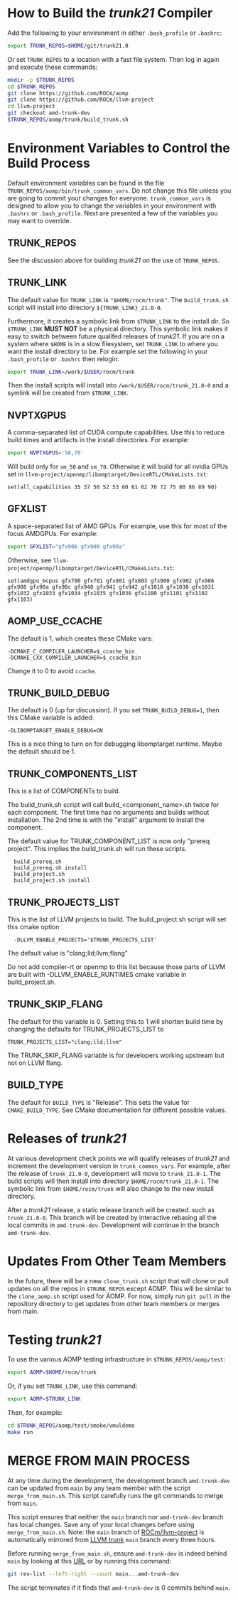 # How to Build the _trunk21_ Compiler

Add the following to your environment in either `.bash_profile` or `.bashrc`:

``` bash
export TRUNK_REPOS=$HOME/git/trunk21.0
```

Or set `TRUNK_REPOS` to a location with a fast file system. Then log in again
and execute these commands:

``` bash
mkdir -p $TRUNK_REPOS
cd $TRUNK_REPOS
git clone https://github.com/ROCm/aomp
git clone https://github.com/ROCm/llvm-project
cd llvm-project
git checkout amd-trunk-dev
$TRUNK_REPOS/aomp/trunk/build_trunk.sh 
```


# Environment Variables to Control the Build Process

Default environment variables can be found in the file
`TRUNK_REPOS/aomp/bin/trunk_common_vars`. Do not change this file unless you
are going to commit your changes for everyone. `trunk_common_vars` is designed
to allow you to change the variables in your environment with `.bashrc` or
`.bash_profile`. Next are presented a few of the variables you may want to
override.


## TRUNK_REPOS

See the discussion above for building _trunk21_ on the use of `TRUNK_REPOS`.


## TRUNK_LINK

The default value for `TRUNK_LINK` is `"$HOME/rocm/trunk"`. The `build_trunk.sh`
script will install into directory `${TRUNK_LINK}_21.0-0`.

Furthermore, it creates a symbolic link from `$TRUNK_LINK` to the install dir.
So `$TRUNK_LINK` **MUST NOT** be a physical directory. This symbolic link makes
it easy to switch between future qualifed releases of _trunk21_. If you are on a
system where `$HOME` is in a slow filesystem, set `TRUNK_LINK` to where you want
the install directory to be. For example set the following in your
`.bash_profile` or `.bashrc` then relogin:

``` bash
export TRUNK_LINK=/work/$USER/rocm/trunk
```

Then the install scripts will install into `/work/$USER/rocm/trunk_21.0-0` and
a symlink will be created from `$TRUNK_LINK`.


## NVPTXGPUS

A comma-separated list of CUDA compute capabilities. Use this to reduce build
times and artifacts in the install directories. For example:

``` bash
export NVPTXGPUS='50,70'
```

Will build only for `sm_50` and `sm_70`. Otherwise it will build for all nvidia
GPUs set in `llvm-project/openmp/libomptarget/DeviceRTL/CMakeLists.txt`:

```
set(all_capabilities 35 37 50 52 53 60 61 62 70 72 75 80 86 89 90)
```


## GFXLIST

A space-separated list of AMD GPUs. For example, use this for most of the focus
AMDGPUs. For example:

``` bash
export GFXLIST="gfx906 gfx908 gfx90a"
```

Otherwise, see `llvm-project/openmp/libomptarget/DeviceRTL/CMakeLists.txt`:

```
set(amdgpu_mcpus gfx700 gfx701 gfx801 gfx803 gfx900 gfx902 gfx906 gfx908 gfx90a gfx90c gfx940 gfx941 gfx942 gfx1010 gfx1030 gfx1031 gfx1032 gfx1033 gfx1034 gfx1035 gfx1036 gfx1100 gfx1101 gfx1102 gfx1103)
```


## AOMP_USE_CCACHE

The default is 1, which creates these CMake vars:

```
-DCMAKE_C_COMPILER_LAUNCHER=$_ccache_bin
-DCMAKE_CXX_COMPILER_LAUNCHER=$_ccache_bin
```

Change it to 0 to avoid `ccache`.


## TRUNK_BUILD_DEBUG

The default is 0 (up for discussion). If you set `TRUNK_BUILD_DEBUG=1`, then
this CMake variable is added:

```
-DLIBOMPTARGET_ENABLE_DEBUG=ON
```
This is a nice thing to turn on for debugging libomptarget runtime.
Maybe the default should be 1.


## TRUNK_COMPONENTS_LIST

This is a list of COMPONENTs to build.


The build_trunk.sh script will call build_<component_name>.sh twice for each component.
The first time has no arguments and builds without installation. The 2nd time is with the
"install" argument to install the component.

The default value for TRUNK_COMPONENT_LIST is now only  "prereq project".  This implies
the build_trunk.sh will run these scripts.
```
  build_prereq.sh
  build_prereq.sh install
  build_project.sh
  build_project.sh install
```

## TRUNK_PROJECTS_LIST

This is the list of LLVM projects to build. The build_project.sh script will set this cmake option

```
  -DLLVM_ENABLE_PROJECTS='$TRUNK_PROJECTS_LIST'
```

The default value is "clang;lld;llvm;flang"

Do not add compiler-rt or openmp to this list because those parts of LLVM are built with
-DLLVM_ENABLE_RUNTIMES cmake variable in build_project.sh.

## TRUNK_SKIP_FLANG

The default for this variable is 0. Setting this to 1 will shorten build time by
changing the defaults for TRUNK_PROJECTS_LIST to

```
TRUNK_PROJECTS_LIST="clang;lld;llvm"
```

The TRUNK_SKIP_FLANG variable is for developers working upstream but not on LLVM flang.

## BUILD_TYPE

The default for `BUILD_TYPE` is "Release". This sets the value for
`CMAKE_BUILD_TYPE`. See CMake documentation for different possible values.


# Releases of _trunk21_

At various development check points we will qualify releases of _trunk21_ and
increment the development version in `trunk_common_vars`. For example, after the
release of `trunk_21.0-0`, development will move to `trunk_21.0-1`. The build
scripts will then install into directory `$HOME/rocm/trunk_21.0-1`. The symbolic
link from `$HOME/rocm/trunk` will also change to the new install directory.

After a _trunk21_ release, a static release branch will be created. such as
`trunk_21.0-0`. This branch will be created by interactive rebasing all the
local commits in `amd-trunk-dev`. Development will continue in the branch
`amd-trunk-dev`.


# Updates From Other Team Members

In the future, there will be a new `clone_trunk.sh` script that will clone or
pull updates on all the repos in `$TRUNK_REPOS` except AOMP. This will be
similar to the `clone_aomp.sh` script used for AOMP. For now, simply run
`git pull` in the repository directory to get updates from other team members or
merges from main.


# Testing _trunk21_
 
To use the various AOMP testing infrastructure in `$TRUNK_REPOS/aomp/test`:

``` bash
export AOMP=$HOME/rocm/trunk
```

Or, if you set `TRUNK_LINK`, use this command:

``` bash
export AOMP=$TRUNK_LINK
```

Then, for example:

``` bash
cd $TRUNK_REPOS/aomp/test/smoke/vmuldemo
make run
```


# MERGE FROM MAIN PROCESS

At any time during the development, the development branch `amd-trunk-dev` can
be updated from `main` by any team member with the script `merge_from_main.sh`.
This script carefully runs the git commands to merge from `main`.

This script ensures that neither the `main` branch nor `amd-trunk-dev` branch has
local changes. Save any of your local changes before using `merge_from_main.sh`.
Note: the `main` branch of
[ROCm/llvm-project](https://github.com/ROCm/llvm-project)
is automatically mirrored from
[LLVM trunk](https://github.com/llvm/llvm-project) `main` branch every three
hours.

Before running `merge_from_main.sh`, ensure `amd-trunk-dev` is indeed behind
`main` by looking at this
[URL](https://github.com/ROCm/llvm-project/branches) or by
running this command:

``` bash
git rev-list --left-right --count main...amd-trunk-dev
```

The script terminates if it finds that `amd-trunk-dev` is 0 commits behind
`main`.
